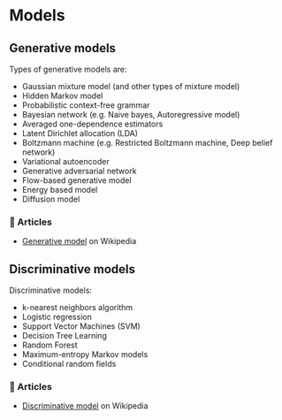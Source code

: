 # Models

## Generative models

Types of generative models are:

- Gaussian mixture model (and other types of mixture model)
- Hidden Markov model
- Probabilistic context-free grammar
- Bayesian network (e.g. Naive bayes, Autoregressive model)
- Averaged one-dependence estimators
- Latent Dirichlet allocation (LDA)
- Boltzmann machine (e.g. Restricted Boltzmann machine, Deep belief network)
- Variational autoencoder
- Generative adversarial network
- Flow-based generative model
- Energy based model
- Diffusion model

### 📰 Articles

- [Generative model](https://en.wikipedia.org/wiki/Generative_model) on Wikipedia

## Discriminative models

Discriminative models:

- k-nearest neighbors algorithm
- Logistic regression
- Support Vector Machines (SVM)
- Decision Tree Learning
- Random Forest
- Maximum-entropy Markov models
- Conditional random fields

### 📰 Articles

- [Discriminative model](https://en.wikipedia.org/wiki/Discriminative_model) on Wikipedia
